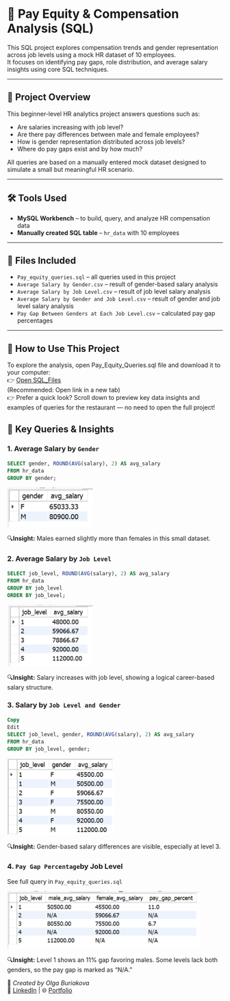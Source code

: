 # 🐬 Pay Equity & Compensation Analysis (SQL)

This SQL project explores compensation trends and gender representation across job levels using a mock HR dataset of 10 employees.  
It focuses on identifying pay gaps, role distribution, and average salary insights using core SQL techniques.

---

## 🚀 Project Overview

This beginner-level HR analytics project answers questions such as:
- Are salaries increasing with job level?
- Are there pay differences between male and female employees?
- How is gender representation distributed across job levels?
- Where do pay gaps exist and by how much?

All queries are based on a manually entered mock dataset designed to simulate a small but meaningful HR scenario.

---

## 🛠 Tools Used
- **MySQL Workbench** – to build, query, and analyze HR compensation data
- **Manually created SQL table** – `hr_data` with 10 employees

---

## 📁 Files Included

- `Pay_equity_queries.sql` – all queries used in this project
- `Average Salary by Gender.csv` – result of gender-based salary analysis  
- `Average Salary by Job Level.csv` – result of job level salary analysis
- `Average Salary by Gender and Job Level.csv` – result of gender and job level salary analysis
- `Pay Gap Between Genders at Each Job Level.csv` – calculated pay gap percentages 

---

## 🚀 How to Use This Project
To explore the analysis, open Pay_Equity_Queries.sql file and download it to your computer:  
👉 [Open SQL_Files](https://github.com/Obu541/Pay-Equity-Analysis-SQL/blob/main/Pay_Equity_Queries.sql)   
   (Recommended: Open link in a new tab)  
👉 Prefer a quick look? Scroll down to preview key data insights and examples of queries for the restaurant — no need to open the full project!


## 📌 Key Queries & Insights

### 1. Average Salary by `Gender`
```sql
SELECT gender, ROUND(AVG(salary), 2) AS avg_salary
FROM hr_data
GROUP BY gender;
```
<img src="images/Im-1.png" width="200" />

🔍**Insight:** Males earned slightly more than females in this small dataset.

### 2. Average Salary by `Job Level`
```sql
SELECT job_level, ROUND(AVG(salary), 2) AS avg_salary
FROM hr_data
GROUP BY job_level
ORDER BY job_level;
```
<img src="images/Im-2.png" width="200" />

🔍**Insight:** Salary increases with job level, showing a logical career-based salary structure.

### 3. Salary by `Job Level and Gender`
```sql
Copy
Edit
SELECT job_level, gender, ROUND(AVG(salary), 2) AS avg_salary
FROM hr_data
GROUP BY job_level, gender;
```
<img src="images/Im-3.png" width="250" />

🔍**Insight:** Gender-based salary differences are visible, especially at level 3.

### 4. `Pay Gap Percentage`by Job Level
See full query in `Pay_equity_queries.sql`

<img src="images/Im-4.png" width="450" />

🔍**Insight:** Level 1 shows an 11% gap favoring males. 
Some levels lack both genders, so the pay gap is marked as “N/A.”

📌 *Created by Olga Buriakova*  
💼 [LinkedIn](https://www.linkedin.com/in/olga-buriakova-a13163128/) | 🌐 [Portfolio](https://obu541.github.io/Portfolio/)


